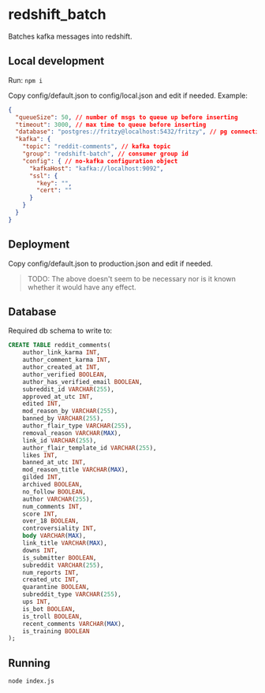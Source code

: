 # redshift\_batch

Batches kafka messages into redshift.

## Local development

Run:
`npm i`

Copy config/default.json to config/local.json and edit if needed. Example:
```json
{
  "queueSize": 50, // number of msgs to queue up before inserting
  "timeout": 3000, // max time to queue before inserting
  "database": "postgres://fritzy@localhost:5432/fritzy", // pg connection string
  "kafka": {  
    "topic": "reddit-comments", // kafka topic
    "group": "redshift-batch", // consumer group id
    "config": { // no-kafka configuration object
      "kafkaHost": "kafka://localhost:9092",
      "ssl": {
        "key": "",
        "cert": ""
      }
    }
  }
}
```

## Deployment
Copy config/default.json to production.json and edit if needed.
> TODO: The above doesn't seem to be necessary nor is it known whether it would have any effect.

## Database

Required db schema to write to:
```sql
CREATE TABLE reddit_comments(
    author_link_karma INT,
    author_comment_karma INT,
    author_created_at INT,
    author_verified BOOLEAN,
    author_has_verified_email BOOLEAN,
    subreddit_id VARCHAR(255),
    approved_at_utc INT,
    edited INT,
    mod_reason_by VARCHAR(255),
    banned_by VARCHAR(255),
    author_flair_type VARCHAR(255),
    removal_reason VARCHAR(MAX),
    link_id VARCHAR(255),
    author_flair_template_id VARCHAR(255),
    likes INT,
    banned_at_utc INT,
    mod_reason_title VARCHAR(MAX),
    gilded INT,
    archived BOOLEAN,
    no_follow BOOLEAN,
    author VARCHAR(255),
    num_comments INT,
    score INT,
    over_18 BOOLEAN,
    controversiality INT,
    body VARCHAR(MAX),
    link_title VARCHAR(MAX),
    downs INT,
    is_submitter BOOLEAN,
    subreddit VARCHAR(255),
    num_reports INT,
    created_utc INT,
    quarantine BOOLEAN,
    subreddit_type VARCHAR(255),
    ups INT,
    is_bot BOOLEAN,
    is_troll BOOLEAN,
    recent_comments VARCHAR(MAX),
    is_training BOOLEAN
);
```

## Running

`node index.js`
